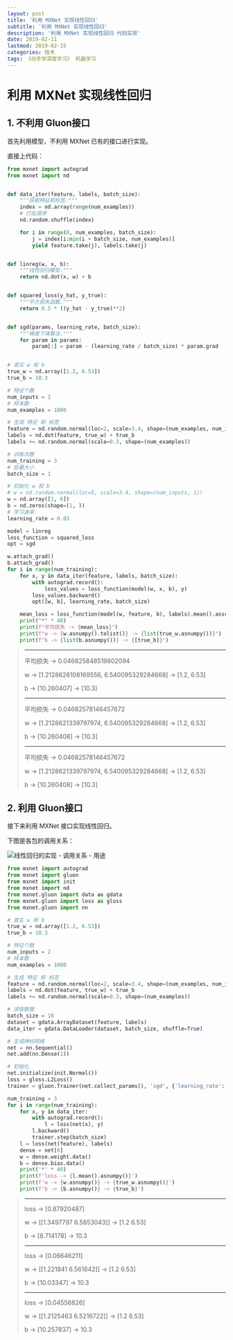 ```yaml
---
layout: post
title: '利用 MXNet 实现线性回归'
subtitle: '利用 MXNet 实现线性回归'
description: '利用 MXNet 实现线性回归 代码实现'
date: 2019-02-11
lastmod: 2019-02-15
categories: 技术
tags: 《动手学深度学习》 机器学习
---
```

# 利用 MXNet 实现线性回归

## 1. 不利用 Gluon接口

首先利用模型，不利用 MXNet 已有的接口进行实现。

直接上代码：

~~~python
from mxnet import autograd
from mxnet import nd


def data_iter(feature, labels, batch_size):
    """获取特征和标签."""
    index = nd.array(range(num_examples))
    # 打乱顺序
    nd.random.shuffle(index)

    for i in range(0, num_examples, batch_size):
        j = index[i:min(i + batch_size, num_examples)]
        yield feature.take(j), labels.take(j)


def linreg(w, x, b):
    """线性回归模型."""
    return nd.dot(x, w) + b


def squared_loss(y_hat, y_true):
    """平方损失函数."""
    return 0.5 * ((y_hat - y_true)**2)


def sgd(params, learning_rate, batch_size):
    """梯度下降算法."""
    for param in params:
        param[:] = param - (learning_rate / batch_size) * param.grad


# 真实 w 和 b
true_w = nd.array([1.2, 6.53])
true_b = 10.3

# 特征个数
num_inputs = 2
# 样本数
num_examples = 1000

# 生成 特征 和 标签
feature = nd.random.normal(loc=2, scale=3.4, shape=(num_examples, num_inputs))
labels = nd.dot(feature, true_w) + true_b
labels += nd.random.normal(scale=0.3, shape=(num_examples))

# 训练次数
num_training = 3
# 批量大小
batch_size = 1

# 初始化 w 和 b
# w = nd.random.normal(loc=5, scale=3.4, shape=(num_inputs, 1))
w = nd.array([1, 6])
b = nd.zeros(shape=(1, ))
# 学习速率
learning_rate = 0.03

model = linreg
loss_function = squared_loss
opt = sgd

w.attach_grad()
b.attach_grad()
for i in range(num_training):
    for x, y in data_iter(feature, labels, batch_size):
        with autograd.record():
            loss_values = loss_function(model(w, x, b), y)
        loss_values.backward()
        opt([w, b], learning_rate, batch_size)

    mean_loss = loss_function(model(w, feature, b), labels).mean().asscalar()
    print("*" * 40)
    print(f"平均损失 -> {mean_loss}")
    print(f"w -> {w.asnumpy().tolist()} -> {list(true_w.asnumpy())}")
    print(f"b -> {list(b.asnumpy())} -> {[true_b]}")
~~~

>****************************************
>平均损失 -> 0.046825848519802094
>
>w -> [1.2128626108169556, 6.540095329284668] -> [1.2, 6.53]
>
>b -> [10.260407] -> [10.3]
>
>****************************************
>平均损失 -> 0.04682578146457672
>
>w -> [1.2128621339797974, 6.540095329284668] -> [1.2, 6.53]
>
>b -> [10.260408] -> [10.3]
>
>****************************************
>平均损失 -> 0.04682578146457672
>
>w -> [1.2128621339797974, 6.540095329284668] -> [1.2, 6.53]
>
>b -> [10.260408] -> [10.3]



## 2. 利用 Gluon接口

接下来利用 MXNet 接口实现线性回归。

下图是各包的调用关系：

![线性回归的实现 - 调用关系 - 用途](http://jupiterd-top-image.oss-cn-hangzhou.aliyuncs.com/19-2-12/zh-d2l-3.3.png "线性回归的实现 - 调用关系 - 用途")

~~~python
from mxnet import autograd
from mxnet import gluon
from mxnet import init
from mxnet import nd
from mxnet.gluon import data as gdata
from mxnet.gluon import loss as gloss
from mxnet.gluon import nn

# 真实 w 和 b
true_w = nd.array([1.2, 6.53])
true_b = 10.3

# 特征个数
num_inputs = 2
# 样本数
num_examples = 1000

# 生成 特征 和 标签
feature = nd.random.normal(loc=2, scale=3.4, shape=(num_examples, num_inputs))
labels = nd.dot(feature, true_w) + true_b
labels += nd.random.normal(scale=0.3, shape=(num_examples))

# 读取数据
batch_size = 10
dataset = gdata.ArrayDataset(feature, labels)
data_iter = gdata.DataLoader(dataset, batch_size, shuffle=True)

# 生成神经网络
net = nn.Sequential()
net.add(nn.Dense(1))

# 初始化
net.initialize(init.Normal())
loss = gloss.L2Loss()
trainer = gluon.Trainer(net.collect_params(), 'sgd', {'learning_rate': 0.03})

num_training = 3
for i in range(num_training):
    for x, y in data_iter:
        with autograd.record():
            l = loss(net(x), y)
        l.backward()
        trainer.step(batch_size)
    l = loss(net(feature), labels)
    dense = net[0]
    w = dense.weight.data()
    b = dense.bias.data()
    print('*' * 40)
    print(f'loss -> {l.mean().asnumpy()}')
    print(f'w -> {w.asnumpy()} -> {true_w.asnumpy()}')
    print(f'b -> {b.asnumpy()} -> {true_b}')
~~~

>****************************************
>loss -> [0.87920487]
>
>w -> [[1.3497797 6.5853043]] -> [1.2  6.53]
>
>b -> [8.714178] -> 10.3
>
>****************************************
>loss -> [0.06646211]
>
>w -> [[1.221841 6.561642]] -> [1.2  6.53]
>
>b -> [10.03347] -> 10.3
>
>****************************************
>loss -> [0.04556826]
>
>w -> [[1.2125463 6.5216722]] -> [1.2  6.53]
>
>b -> [10.257837] -> 10.3